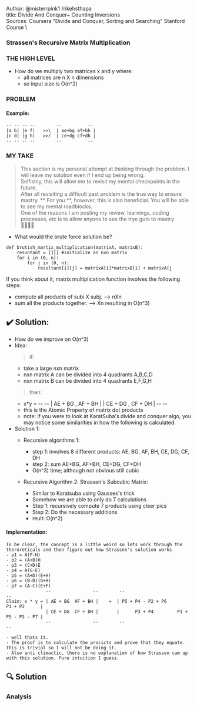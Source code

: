 
Author: @misterrpink1 /rikehsthapa \
title: Divide And Conquer~ Counting Inversions \
Sources: Coursera "Divide and Conquer, Sorting and Searching" Stanford Course \

### Strassen's Recursive Matrix Multiplication

### THE HIGH LEVEL

 - How do we multiply two matrices x and y where:
     - all matrices are n X n dimensions
     - so input size is O(n^2)

### PROBLEM

#### Example:
    -- -- -- --        --          --
    |a b| |e f|   >>\  | ae+bg af+bh |
    |c d| |g h|   >>/  | ce+dg cf+dh |
    -- -- -- --        --          --


### MY TAKE
> This section is my personal attempt at thinking through the problem. I will leave my solution even if I end up being wrong. \
> Selfishly, this will allow me to revisit my mental checkpoints in the future. \
> After all revisiting a difficult past problem is the true way to ensure mastry. 
> ** For you **, however, this is also beneficial. You will be able to see my mental roadblocks. \
> One of the reasons I am posting my review, learnings, coding processes, etc is to allow anyone to see the trye guts to mastry <If I ever reach such a status> \
> :pill::basketball::pill::hammer:

- What would the brute force solution be?

~~~
def brutish_martix_multiplication(matrixA, matrixB):
    resuntant = [][] #initialize an nxn matrix
    for i in (0, n):
        for j in (0, n):
            resultant[i][j] = matrixA[i]*matrixB[i] + matrixA[j
~~~

If you think about it, matrix multiplication function involves the following steps:
- compute all products of subi  X subj. --> nXn
- sum all the products together. --> Xn
resulting in O(n^3)

## :heavy_check_mark: Solution: 
- How do we improve on O(n^3) 
- Idea:
    > if:
    - take a large nxn matrix
    - nxn matrix A can be divided into 4 quadrants A,B,C,D 
    - nxn matrix B can be divided into 4 quadrants E,F,G,H
    > then:
    - x*y = --                 --
            | AE + BG , AF + BH |
            | CE + DG , CF + DH |
            --                 --
    - this is the Atomic Property of matrix dot products
    - note: if you were to look at KaratSuba's divide and conquer algo, you may notice some similarities in how the following is calculated:
 - Solution 1:
    - Recursive algorithms 1:
         - step 1: involves 8 different products: AE, BG, AF, BH, CE, DG, CF, DH
         - step 2: sum AE+BG, AF+BH, CE+DG, CF+DH
         - O(n^3) time; although not obvious still cubic
         
    - Recursive Algorithm 2: Strassen's Subcubic Matrix:
         - Similar to Karatsuba using Gausses's trick
         - Somehow we are able to only do 7 calculations
         - Step 1: recursively compute 7 products using cleer pics
         - Step 2: Do the necessary additions
         - reult: O(n^2)    


#### Implementation:
    To be clear, the concept is a little weird so lets work through the theroreticals and then figure out how Strassen's solution works
    - p1 = A(F-H)
    - p2 = (A+B)H
    - p3 = (C+D)E
    - p4 = A(G-E)
    - p5 = (A+D)(E+H)
    - p6 = (B-D)(G+H)
    - p7 = (A-C)(E+F)
                   --                --        --                                     --
    Claim: x * y = | AE + BG  AF + BH |    =  | P5 + P4 - P2 + P6         P1 + P2      |
                   | CE + DG  CF + DH |       |      P3 + P4         P1 + P5 - P3 - P7 |
                   --                --        --                                     --
                   
    - well thats it. 
    - The proof is to calculate the procicts and prove that they equate. This is trivial so I will not be doing it.
    - Also anti climactic, there is no explanation of how Strassen cam up with this solution. Pure intuition I guess.
## :mag: Solution

### Analysis
